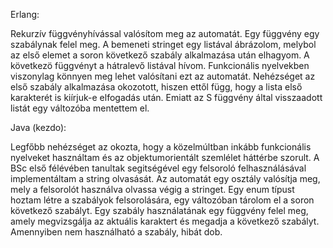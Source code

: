 Erlang:

Rekurzív függvényhívással valósítom meg az automatát.
Egy függvény egy szabálynak felel meg.
A bemeneti stringet egy listával ábrázolom, melybol az első elemet a soron következő szabály alkalmazása után elhagyom. A következö függvényt a hátralevő listával hívom.
Funkcionális nyelvekben viszonylag könnyen meg lehet valósítani ezt az automatát.
Nehézséget az első szabály alkalmazása okozotott, hiszen ettől függ, hogy a lista első karakterét is kiírjuk-e elfogadás után. Emiatt az S függvény által visszaadott listát egy változóba mentettem el.

Java (kezdo):

Legfőbb nehézséget az okozta, hogy a közelmúltban inkább funkcionális nyelveket használtam és az objektumorientált szemlélet háttérbe szorult. 
A BSc első félévében tanultak segitségével egy felsoroló felhasználásával implementáltam a string olvasását. 
Az automatát egy osztály valósítja meg, mely a felsorolót használva olvassa végig a stringet.
Egy enum típust hoztam létre a szabályok felsorolására, egy változóban tárolom el a soron következő szabályt.
Egy szabály használatának egy függvény felel meg, amely megvizsgálja az aktuális karaktert és megadja a következő szabályt. Amennyiben nem használható a szabály, hibát dob.
